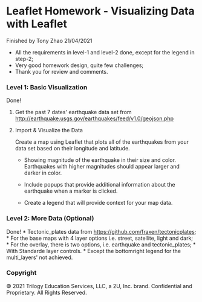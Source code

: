 # Leaflet Homework - Visualizing Data with Leaflet

Finished by Tony Zhao 21/04/2021

* All the requirements in level-1 and level-2 done, except for the legend in step-2;
* Very good homework design, quite few challenges;
* Thank you for review and comments.

### Level 1: Basic Visualization

Done!

1. Get the past 7 dates' earthquake data set from http://earthquake.usgs.gov/earthquakes/feed/v1.0/geojson.php

2. Import & Visualize the Data

   Create a map using Leaflet that plots all of the earthquakes from your data set based on their longitude and latitude.

   * Showing magnitude of the earthquake in their size and color. Earthquakes with higher magnitudes should appear larger and darker in color.

   * Include popups that provide additional information about the earthquake when a marker is clicked.

   * Create a legend that will provide context for your map data.

### Level 2: More Data (Optional)

Done! 
    * Tectonic_plates data from <https://github.com/fraxen/tectonicplates>;
    * For the base maps with 4 layer options i.e. street, satellite, light and dark;
    * For the overlay, there is two options, i.e. earthquake and tectonic_plates;
    * With Standarde layer controls.
    * Except the bottomright legend for the multi_layers' not achieved.


### Copyright

© 2021 Trilogy Education Services, LLC, a 2U, Inc. brand. Confidential and Proprietary. All Rights Reserved.
